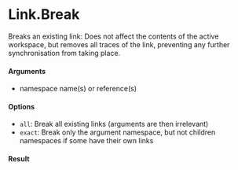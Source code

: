 # Link.Break

Breaks an existing link: Does not affect the contents of the active workspace, but removes
all traces of the link, preventing any further synchronisation from taking place.

#### Arguments

- namespace name(s) or reference(s)

#### Options

- `all`: Break all existing links (arguments are then irrelevant)
- `exact`: Break only the argument namespace, but not children namespaces if some have their own links

#### Result